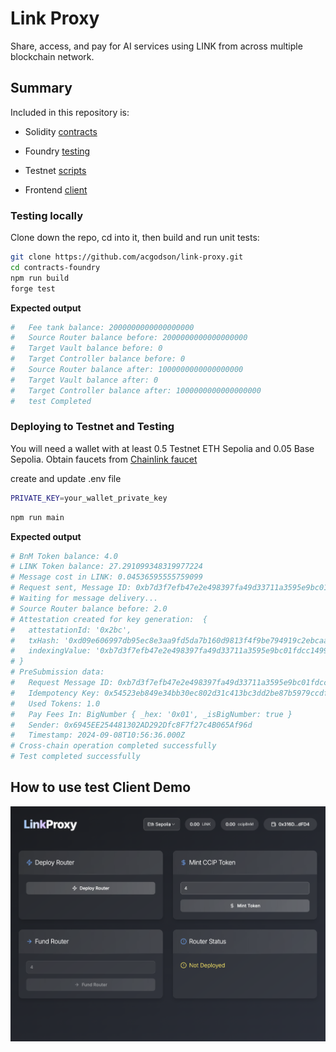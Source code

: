 # Link Proxy

Share, access, and pay for AI services using LINK from across multiple blockchain network.

## Summary

Included in this repository is:

- Solidity [contracts](forge-contracts/src)
- Foundry [testing](contracts-foundry/test)
- Testnet [scripts](contracts-foundry/ts-scripts)

- Frontend [client](client/)

### Testing locally

Clone down the repo, cd into it, then build and run unit tests:

```bash
git clone https://github.com/acgodson/link-proxy.git
cd contracts-foundry
npm run build
forge test
```

**Expected output**

```bash
#   Fee tank balance: 2000000000000000000
#   Source Router balance before: 2000000000000000000
#   Target Vault balance before: 0
#   Target Controller balance before: 0
#   Source Router balance after: 1000000000000000000
#   Target Vault balance after: 0
#   Target Controller balance after: 1000000000000000000
#   test Completed
```

### Deploying to Testnet and Testing

You will need a wallet with at least 0.5 Testnet ETH Sepolia and 0.05 Base Sepolia. Obtain faucets from [Chainlink faucet](http://faucets.chain.link)

create and update .env file

```bash
PRIVATE_KEY=your_wallet_private_key
```

```bash
npm run main
```

**Expected output**

```bash
# BnM Token balance: 4.0
# LINK Token balance: 27.291099348319977224
# Message cost in LINK: 0.04536595555759099
# Request sent, Message ID: 0xb7d3f7efb47e2e498397fa49d33711a3595e9bc01fdcc14992a8ccfad79841cb
# Waiting for message delivery...
# Source Router balance before: 2.0
# Attestation created for key generation:  {
#   attestationId: '0x2bc',
#   txHash: '0xd09e606997db95ec8e3aa9fd5da7b160d9813f4f9be794919c2ebcaa9f83f681',
#   indexingValue: '0xb7d3f7efb47e2e498397fa49d33711a3595e9bc01fdcc14992a8ccfad79841cb'
# }
# PreSubmission data:
#   Request Message ID: 0xb7d3f7efb47e2e498397fa49d33711a3595e9bc01fdcc14992a8ccfad79841cb
#   Idempotency Key: 0x54523eb849e34bb30ec802d31c413bc3dd2be87b5979ccdf545281755d6937ef
#   Used Tokens: 1.0
#   Pay Fees In: BigNumber { _hex: '0x01', _isBigNumber: true }
#   Sender: 0x6945EE254481302AD292Dfc8F7f27c4B065Af96d
#   Timestamp: 2024-09-08T10:56:36.000Z
# Cross-chain operation completed successfully
# Test completed successfully
```

## How to use test Client Demo

![router](client/public/shot.png)

